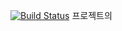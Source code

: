 [![Build Status](https://travis-ci.org/darryldecode/laravel-starter-kit.svg?branch=master)](https://travis-ci.org/darryldecode/laravel-starter-kit) 프로젝트의 
